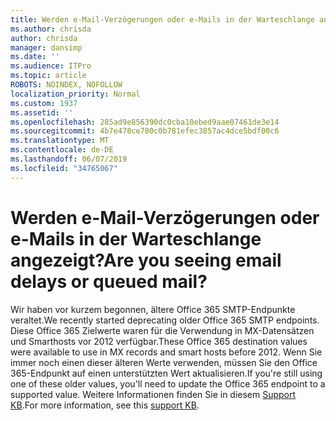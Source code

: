 ```yaml
---
title: Werden e-Mail-Verzögerungen oder e-Mails in der Warteschlange angezeigt?
ms.author: chrisda
author: chrisda
manager: dansimp
ms.date: ''
ms.audience: ITPro
ms.topic: article
ROBOTS: NOINDEX, NOFOLLOW
localization_priority: Normal
ms.custom: 1937
ms.assetid: ''
ms.openlocfilehash: 285ad9e856390dc0cba10ebed9aae07461de3e14
ms.sourcegitcommit: 4b7e478ce700c0b781efec3857ac4dce5bdf00c6
ms.translationtype: MT
ms.contentlocale: de-DE
ms.lasthandoff: 06/07/2019
ms.locfileid: "34765067"
---
```

# <a name="are-you-seeing-email-delays-or-queued-mail"></a><span data-ttu-id="4c58f-102">Werden e-Mail-Verzögerungen oder e-Mails in der Warteschlange angezeigt?</span><span class="sxs-lookup"><span data-stu-id="4c58f-102">Are you seeing email delays or queued mail?</span></span>

<span data-ttu-id="4c58f-103">Wir haben vor kurzem begonnen, ältere Office 365 SMTP-Endpunkte veraltet.</span><span class="sxs-lookup"><span data-stu-id="4c58f-103">We recently started deprecating older Office 365 SMTP endpoints.</span></span> <span data-ttu-id="4c58f-104">Diese Office 365 Zielwerte waren für die Verwendung in MX-Datensätzen und Smarthosts vor 2012 verfügbar.</span><span class="sxs-lookup"><span data-stu-id="4c58f-104">These Office 365 destination values were available to use in MX records and smart hosts before 2012.</span></span> <span data-ttu-id="4c58f-105">Wenn Sie immer noch einen dieser älteren Werte verwenden, müssen Sie den Office 365-Endpunkt auf einen unterstützten Wert aktualisieren.</span><span class="sxs-lookup"><span data-stu-id="4c58f-105">If you're still using one of these older values, you'll need to update the Office 365 endpoint to a supported value.</span></span> <span data-ttu-id="4c58f-106">Weitere Informationen finden Sie in diesem [Support KB](https://support.microsoft.com/help/4057301/attr35-response-code-when-mail-is-sent-to-eop-exo).</span><span class="sxs-lookup"><span data-stu-id="4c58f-106">For more information, see this [support KB](https://support.microsoft.com/help/4057301/attr35-response-code-when-mail-is-sent-to-eop-exo).</span></span>
